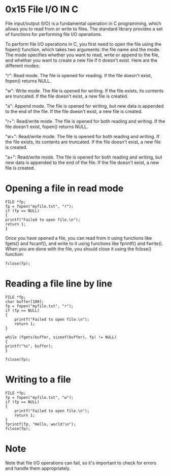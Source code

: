 # 0x15 File I/O IN C

File input/output (I/O) is a fundamental operation in C programming, which allows you to read from or write to files. The standard library provides a set of functions for performing file I/O operations.

To perform file I/O operations in C, you first need to open the file using the fopen() function, which takes two arguments: the file name and the mode. The mode specifies whether you want to read, write or append to the file, and whether you want to create a new file if it doesn't exist. Here are the different modes:

"r": Read mode. The file is opened for reading. If the file doesn't exist, fopen() returns NULL.

"w": Write mode. The file is opened for writing. If the file exists, its contents are truncated. If the file doesn't exist, a new file is created.

"a": Append mode. The file is opened for writing, but new data is appended to the end of the file. If the file doesn't exist, a new file is created.

"r+": Read/write mode. The file is opened for both reading and writing. If the file doesn't exist, fopen() returns NULL.

"w+": Read/write mode. The file is opened for both reading and writing. If the file exists, its contents are truncated. If the file doesn't exist, a new file is created.

"a+": Read/write mode. The file is opened for both reading and writing, but new data is appended to the end of the file. If the file doesn't exist, a new file is created.

# Opening a file in read mode

	FILE *fp;
	fp = fopen("myfile.txt", "r");
	if (fp == NULL)
	{
    printf("Failed to open file.\n");
    return 1;
	}

Once you have opened a file, you can read from it using functions like fgets() and fscanf(), and write to it using functions like fprintf() and fwrite(). When you are done with the file, you should close it using the fclose() function:

	fclose(fp);

# Reading a file line by line

	FILE *fp;
	char buffer[100];
	fp = fopen("myfile.txt", "r");
	if (fp == NULL)
	{
    	printf("Failed to open file.\n");
    	return 1;
	}

	while (fgets(buffer, sizeof(buffer), fp) != NULL)
	{
    printf("%s", buffer);
	}

	fclose(fp);

# Writing to a file

	FILE *fp;
	fp = fopen("myfile.txt", "w");
	if (fp == NULL) 
	{
    	printf("Failed to open file.\n");
    	return 1;
	}
	fprintf(fp, "Hello, world!\n");
	fclose(fp);

# Note

Note that file I/O operations can fail, so it's important to check for errors and handle them appropriately.


